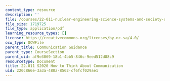 ```yaml
---
content_type: resource
description: ''
file: /courses/22-011-nuclear-engineering-science-systems-and-society-spring-2020/220c866e3a3a480a8562cf6fcf029ae1_MIT22_011S20_Think_About_Comm.pdf
file_size: 1719725
file_type: application/pdf
learning_resource_types: []
license: https://creativecommons.org/licenses/by-nc-sa/4.0/
ocw_type: OCWFile
parent_title: Communication Guidance
parent_type: CourseSection
parent_uid: af9e3069-18b1-4bb5-846c-9eed512d88c9
resourcetype: Document
title: 22.011 S2020 How to Think About Communication
uid: 220c866e-3a3a-480a-8562-cf6fcf029ae1
---
```

